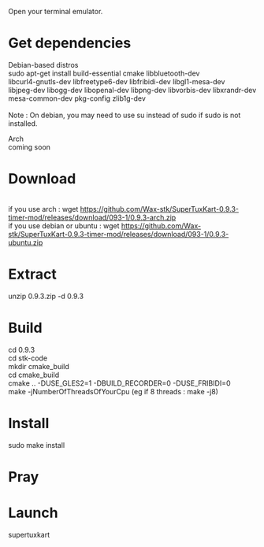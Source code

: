 Open your terminal emulator.

# Get dependencies
Debian-based distros
<br> sudo apt-get install build-essential cmake libbluetooth-dev \
libcurl4-gnutls-dev libfreetype6-dev libfribidi-dev libgl1-mesa-dev \
libjpeg-dev libogg-dev libopenal-dev libpng-dev libvorbis-dev libxrandr-dev \
mesa-common-dev pkg-config zlib1g-dev
<br>
<br> Note : On debian, you may need to use su instead of sudo if sudo is not installed.

Arch
<br> coming soon

# Download
<br> if you use arch : wget https://github.com/Wax-stk/SuperTuxKart-0.9.3-timer-mod/releases/download/093-1/0.9.3-arch.zip
<br> if you use debian or ubuntu : wget https://github.com/Wax-stk/SuperTuxKart-0.9.3-timer-mod/releases/download/093-1/0.9.3-ubuntu.zip

# Extract
unzip 0.9.3.zip -d 0.9.3

# Build
cd 0.9.3
<br> cd stk-code
<br> mkdir cmake_build
<br> cd cmake_build
<br> cmake .. -DUSE_GLES2=1 -DBUILD_RECORDER=0 -DUSE_FRIBIDI=0
<br> make -jNumberOfThreadsOfYourCpu (eg if 8 threads : make -j8)

# Install
sudo make install

# Pray

# Launch
supertuxkart
